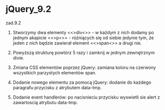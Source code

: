 # jQuery_9.2

zad.9.2

1. Stworzymy dwa elementy &lt;<&gt;div&lt;>&gt; - w każdym z nich dodamy po jednym akapicie &lt;<&gt;p&lt;>&gt; - różniących się od siebie jedynie tym, że jeden z nich będzie zawierał element &lt;<&gt;span&lt;>&gt; a drugi nie.

2. Powyższą strukturę powtórz 5 razy i zamknij w jednym zewnętrznym divie.

3. Zmiana CSS elementów poprzez jQuery: 
zamiana koloru na czerwony wszystkich parzystych elementów span.

4. Dodanie nowego elementu za pomocą jQuery:
dodanie do każdego paragrafu przycisku z atrybutem data-tmp.

5. Dodanie event handlerów: 
po nacisnieciu przycisku wyswietli sie alert z zawartoscią atrybutu data-tmp.